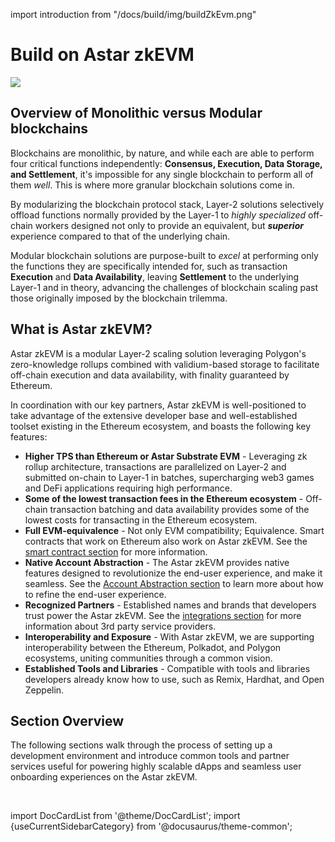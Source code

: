 import introduction from "/docs/build/img/buildZkEvm.png" 

# Build on Astar zkEVM

<div style={{textAlign: 'center'}}>
    <img src={introduction} style={{width: 1200}} />
</div>

## Overview of Monolithic versus Modular blockchains

Blockchains are monolithic, by nature, and while each are able to perform four critical functions independently: **Consensus, Execution, Data Storage, and Settlement**, it's impossible for any single blockchain to perform all of them *well*. This is where more granular blockchain solutions come in. 

By modularizing the blockchain protocol stack, Layer-2 solutions selectively offload functions normally provided by the Layer-1 to *highly specialized* off-chain workers designed not only to provide an equivalent, but ***superior*** experience compared to that of the underlying chain. 

Modular blockchain solutions are purpose-built to *excel* at performing only the functions they are specifically intended for, such as transaction **Execution** and **Data Availability**, leaving **Settlement** to the underlying Layer-1 and in theory, advancing the challenges of blockchain scaling past those originally imposed by the blockchain trilemma.

## What is Astar zkEVM?

Astar zkEVM is a modular Layer-2 scaling solution leveraging Polygon's zero-knowledge rollups combined with validium-based storage to facilitate off-chain execution and data availability, with finality guaranteed by Ethereum. 

In coordination with our key partners, Astar zkEVM is well-positioned to take advantage of the extensive developer base and well-established toolset existing in the Ethereum ecosystem, and boasts the following key features:

- **Higher TPS than Ethereum or Astar Substrate EVM** - Leveraging zk rollup architecture, transactions are parallelized on Layer-2 and submitted on-chain to Layer-1 in batches, supercharging web3 games and DeFi applications requiring high performance.
- **Some of the lowest transaction fees in the Ethereum ecosystem** - Off-chain transaction batching and data availability provides some of the lowest costs for transacting in the Ethereum ecosystem.
- **Full EVM-equivalence** - Not only EVM compatibility; Equivalence. Smart contracts that work on Ethereum also work on Astar zkEVM. See the [smart contract section](/docs/build/zkEVM/smart-contracts/) for more information.
- **Native Account Abstraction** - The Astar zkEVM provides native features designed to revolutionize the end-user experience, and make it seamless. See the [Account Abstraction section](/docs/build/zkEVM/integrations/account-abstraction/) to learn more about how to refine the end-user experience.
- **Recognized Partners** - Established names and brands that developers trust power the Astar zkEVM. See the [integrations section](/docs/build/zkEVM/integrations/) for more information about 3rd party service providers.
- **Interoperability and Exposure** - With Astar zkEVM, we are supporting interoperability between the Ethereum, Polkadot, and Polygon ecosystems, uniting communities through a common vision.
- **Established Tools and Libraries** - Compatible with tools and libraries developers already know how to use, such as Remix, Hardhat, and Open Zeppelin. 

## Section Overview

The following sections walk through the process of setting up a development environment and introduce common tools and partner services useful for powering highly scalable dApps and seamless user onboarding experiences on the Astar zkEVM.

<br/>

import DocCardList from '@theme/DocCardList';
import {useCurrentSidebarCategory} from '@docusaurus/theme-common';

<DocCardList items={useCurrentSidebarCategory().items}/>
